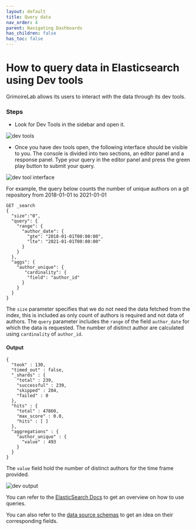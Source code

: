 ```yaml
---
layout: default
title: Query data
nav_order: 4
parent: Navigating Dashboards
has_children: false
has_toc: false
---
```


# How to query data in Elasticsearch using Dev tools

GrimoireLab allows its users to interact with the data through its dev tools.

### Steps

- Look for Dev Tools in the sidebar and open it.

![dev tools](../assets/dev-tools.png)

- Once you have dev tools open, the following interface should be visible to you. The console is divided into two sections, an editor panel and a response panel. Type your query in the editor panel and press the green play button to submit your query.

![dev tool interface](../assets/dev-tool-interface.png)

For example, the query below counts the number of unique authors on a git repository from 2018-01-01 to 2021-01-01

```
GET _search
{
  "size":"0",
  "query": {
    "range": {
      "author_date": {
        "gte": "2018-01-01T00:00:00",
        "lte": "2021-01-01T00:00:00"
      }
    }
  },
  "aggs": {
    "author_unique": {
       "cardinality": {
        "field": "author_id"
      }
    }
  }
}
```

The `size` parameter specifies that we do not need the data fetched from the index, this is included as only count of authors is required and not data of authors. The `query` parameter includes the `range` of the field `author_date` for which the data is requested. The number of distinct author are calculated using `cardinality` of `author_id`.

#### Output

```
{
  "took" : 130,
  "timed_out" : false,
  "_shards" : {
    "total" : 239,
    "successful" : 239,
    "skipped" : 204,
    "failed" : 0
  },
  "hits" : {
    "total" : 47860,
    "max_score" : 0.0,
    "hits" : [ ]
  },
  "aggregations" : {
    "author_unique" : {
      "value" : 493
    }
  }
}
```

The `value` field hold the number of distinct authors for the time frame provided.

![dev output](../assets/dev-output.png)

You can refer to the [ElasticSearch Docs](https://www.elastic.co/guide/en/elasticsearch/reference/6.8/search-search.html) to get an overview on how to use queries.

You can also refer to the [data source schemas](https://github.com/chaoss/grimoirelab-elk/tree/master/schema) to get an idea on their corresponding fields.
